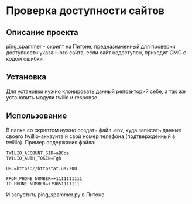 # Проверка доступности сайтов

## Описание проекта
ping_spammer - скрипт на Питоне, предназначенный для проверки доступности указанного сайта, если сайт недоступен, приходит СМС с кодом ошибки

## Установка
Для установки нужно клонировать данный репозиторий себе, а так же установить модули twilio и response

## Использование
В папке со скриптом нужно создать файл .env, куда записать данные своего twillio-аккаунта и свой номер телефона (подтверждённый в twillio). Пример содержания файла:

```
TWILIO_ACCOUNT_SID=aBCde
TWILIO_AUTH_TOKEN=Fgh

URL=https://httpstat.us/200

FROM_PHONE_NUMBER=+1111111111
TO_PHONE_NUMBER=+79051111111
```

И запустить ping_spammer.py в Питоне.